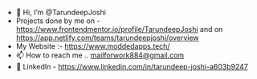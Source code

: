 - 👋 Hi, I’m @TarundeepJoshi
- Projects done by me on - https://www.frontendmentor.io/profile/TarundeepJoshi and on https://app.netlify.com/teams/tarundeepjoshi/overview
- My Website :- https://www.moddedapps.tech/
- 📫 How to reach me .. mailforwork884@gmail.com 
- 💼 LinkedIn - https://www.linkedin.com/in/tarundeep-joshi-a603b9247

<!---
TarundeepJoshi/TarundeepJoshi is a ✨ special ✨ repository because its `README.md` (this file) appears on your GitHub profile.
You can click the Preview link to take a look at your changes.
--->
